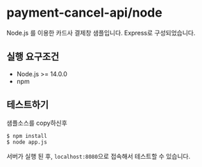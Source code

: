 # payment-cancel-api/node

Node.js 를 이용한 카드사 결제창 샘플입니다. Express로 구성되었습니다.

## 실행 요구조건

- Node.js >= 14.0.0
- npm

## 테스트하기

샘플소스를 copy하신후

```sh
$ npm install
$ node app.js
```

서버가 실행 된 후, `localhost:8080`으로 접속해서 테스트할 수 있습니다.

